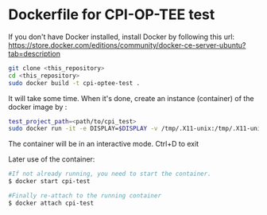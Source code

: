 Dockerfile for CPI-OP-TEE test
=====================

If you don't have Docker installed, install Docker by following this url:
https://store.docker.com/editions/community/docker-ce-server-ubuntu?tab=description 

```bash
git clone <this_repository>
cd <this_repository>
sudo docker build -t cpi-optee-test .

```
It will take some time.  When it's done, create an instance (container) of the docker image by :

```bash
test_project_path=<path/to/cpi_test>
sudo docker run -it -e DISPLAY=$DISPLAY -v /tmp/.X11-unix:/tmp/.X11-unix -v $test_project_path:/home/optee/cpi_test cpi-optee-test
```
The container will be in an interactive mode. Ctrl+D to exit

Later use of the container:
```bash
#If not already running, you need to start the container.
$ docker start cpi-test

#Finally re-attach to the running container
$ docker attach cpi-test
```
